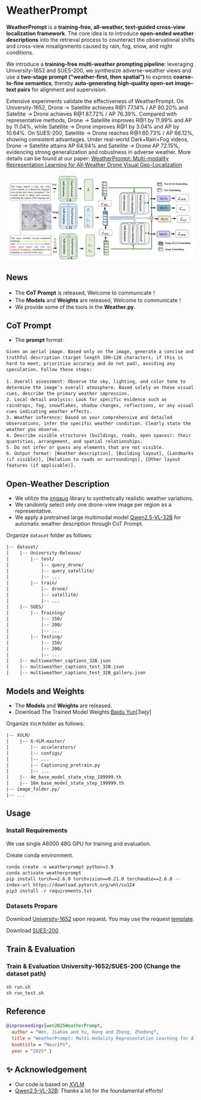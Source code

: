 # WeatherPrompt


**WeatherPrompt** is a **training-free, all-weather, text-guided cross-view localization framework**. The core idea is to introduce **open-ended weather descriptions** into the retrieval process to counteract the observational shifts and cross-view misalignments caused by rain, fog, snow, and night conditions.

We introduce a **training-free multi-weather prompting pipeline**: leveraging University-1652 and SUES-200, we synthesize adverse-weather views and use a **two-stage prompt (“weather-first, then spatial”)** to express **coarse-to-fine semantics**, thereby **auto-generating high-quality open-set image–text pairs** for alignment and supervision.

Extensive experiments validate the effectiveness of WeatherPrompt. On University-1652, Drone $\rightarrow$ Satellite achieves R@1 77.14\% / AP 80.20\% and Satellite $\rightarrow$ Drone achieves R@1 87.72\% / AP 76.39\%. Compared with representative methods, Drone $\rightarrow$ Satellite improves R@1 by 11.99\% and AP by 11.04\%, while Satellite $\rightarrow$ Drone improves R@1 by 3.04\% and AP by 10.64\%. On SUES-200, Satellite $\rightarrow$ Drone reaches R@1 80.73\% / AP 66.12\%, showing consistent advantages. Under real-world Dark+Rain+Fog videos, Drone $\rightarrow$ Satellite attains AP 64.94\% and Satellite $\rightarrow$ Drone AP 72.15\%, evidencing strong generalization and robustness in adverse weather. More details can be found at our paper: [WeatherPrompt: Multi-modality Representation Learning for All-Weather Drone Visual Geo-Localization](https://arxiv.org/pdf/2508.09560)
<div align="center"><img src="assets/framework.jpg" width="600"></div>

## News
* The **CoT Prompt** is released, Welcome to communicate！
* The **Models** and **Weights** are released, Welcome to communicate！
* We provide some of the tools in the **Weather.py**.


## CoT Prompt
* The **prompt** format:
```
Given an aerial image. Based only on the image, generate a concise and truthful description (target length 100–120 characters; if this is hard to meet, prioritize accuracy and do not pad), avoiding any speculation. Follow these steps:

1. Overall assessment: Observe the sky, lighting, and color tone to determine the image’s overall atmosphere. Based solely on these visual cues, describe the primary weather impression.
2. Local detail analysis: Look for specific evidence such as raindrops, fog, snowflakes, shadow changes, reflections, or any visual cues indicating weather effects.
3. Weather inference: Based on your comprehensive and detailed observations, infer the specific weather condition. Clearly state the weather you observe.
4. Describe visible structures (buildings, roads, open spaces): their quantities, arrangement, and spatial relationships.
5. Do not infer or guess any elements that are not visible.
6. Output format: [Weather description], [Building layout], [Landmarks (if visible)], [Relation to roads or surroundings], [Other layout features (if applicable)].
``` 

## Open-Weather Description
* We utilize the [imgaug](https://github.com/aleju/imgaug) library to synthetically realistic weather variations.
* We randomly select only one drone-view image per region as a representative.
* We apply a pretrained large multimodal model [Qwen2.5-VL-32B](https://qwen.ai/research) for automatic weather description through CoT Prompt.

Organize `dataset` folder as follows:

```
|-- dataset/
|    |-- University-Release/
|        |-- test/
|            |-- query_drone/
|            |-- query_satellite/
|            |-- ...
|        |-- train/
|            |-- drone/
|            |-- satellite/
|            |-- ...
|    |-- SUES/
|        |-- Training/
|            |-- 150/
|            |-- 200/
|            |-- ...
|        |-- Testing/
|            |-- 150/
|            |-- 200/
|            |-- ...
|    |-- multiweather_captions_32B.json
|    |-- multiweather_captions_test_32B.json
|    |-- multiweather_captions_test_32B_gallery.json
```


## Models and Weights
*  The **Models** and **Weights** are released.
* Download The Trained Model Weights:[Baidu Yun](https://pan.baidu.com/s/1bvu80h-GJ-s0Cffyk2pqbA?pwd=3wjy)[3wjy]

Organize `XVLM` folder as follows:

```
|-- XVLM/
|    |-- X-VLM-master/
|        |-- accelerators/
|        |-- configs/
|        |-- ...
|        |-- Captioning_pretrain.py
|        |-- ...
|    |-- 4m_base_model_state_step_199999.th
|    |-- 16m_base_model_state_step_199999.th
|-- image_folder.py/
|-- ...
```



## Usage
### Install Requirements

We use single A6000 48G GPU for training and evaluation.

Create conda environment.

```
conda create -n weatherprompt python=3.9
conda activate weatherprompt
pip install torch==2.6.0 torchvision==0.21.0 torchaudio==2.6.0 --index-url https://download.pytorch.org/whl/cu124
pip3 install -r requirements.txt
```

### Datasets Prepare
Download [University-1652](https://github.com/layumi/University1652-Baseline) upon request. You may use the request [template](https://github.com/layumi/University1652-Baseline/blob/master/Request.md).

Download [SUES-200](https://github.com/Reza-Zhu/SUES-200-Benchmark).

## Train & Evaluation
### Train & Evaluation University-1652/SUES-200 (Change the dataset path)
```  
sh run.sh
sh run_test.sh
```

## Reference

```bibtex
@inproceedings{wen2025WeatherPrompt,
  author = "Wen, Jiahao and Yu, Hang and Zheng, Zhedong",
  title = "WeatherPrompt: Multi-modality Representation Learning for All-Weather Drone Visual Geo-Localization",
  booktitle = "NeurIPS",
  year = "2025" }
```

## ✨ Acknowledgement
- Our code is based on [XVLM](https://github.com/zengyan-97/X-VLM)
- [Qwen2.5-VL-32B](https://qwen.ai/research): Thanks a lot for the foundamental efforts!




